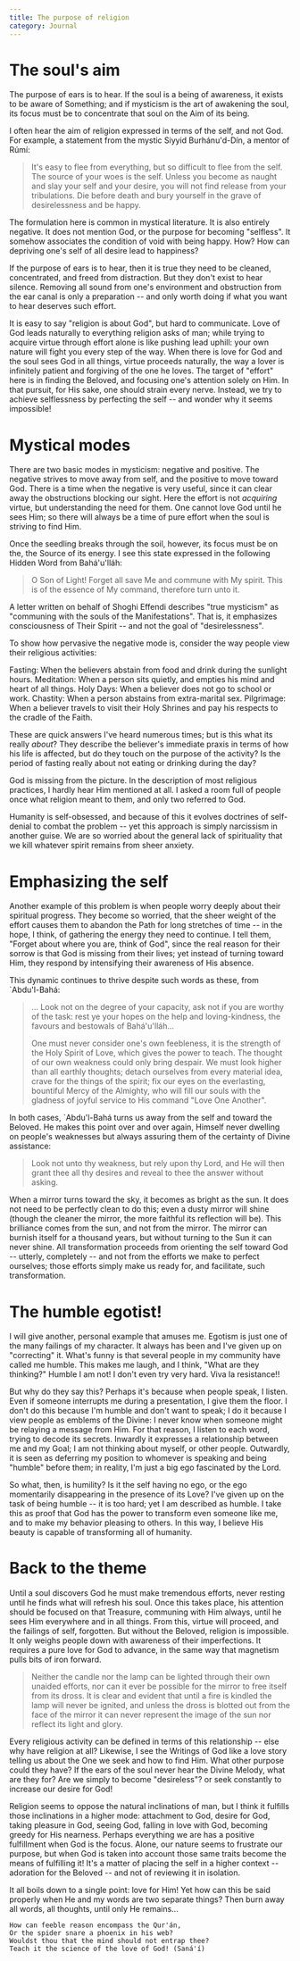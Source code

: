 ```yaml
---
title: The purpose of religion
category: Journal
---
```


# The soul's aim

The purpose of ears is to hear.  If the soul is a being of awareness, it
exists to be aware of Something; and if mysticism is the art of
awakening the soul, its focus must be to concentrate that soul on the
Aim of its being.

I often hear the aim of religion expressed in terms of the self, and not
God.  For example, a statement from the mystic Siyyid Burhánu'd-Dín, a
mentor of Rúmí:

> It's easy to flee from everything, but so difficult to flee from the
> self.  The source of your woes is the self.  Unless you become as
> naught and slay your self and your desire, you will not find release
> from your tribulations.  Die before death and bury yourself in the
> grave of desirelessness and be happy.

The formulation here is common in mystical literature.  It is also
entirely negative.  It does not mention God, or the purpose for becoming
"selfless".  It somehow associates the condition of void with being
happy.  How?  How can depriving one's self of all desire lead to
happiness?

If the purpose of ears is to hear, then it is true they need to be
cleaned, concentrated, and freed from distraction.  But they don't exist
to hear silence.  Removing all sound from one's environment and
obstruction from the ear canal is only a preparation -- and only worth
doing if what you want to hear deserves such effort.

It is easy to say "religion is about God", but hard to communicate.
Love of God leads naturally to everything religion asks of man; while
trying to acquire virtue through effort alone is like pushing lead
uphill: your own nature will fight you every step of the way.  When
there is love for God and the soul sees God in all things, virtue
proceeds naturally, the way a lover is infinitely patient and forgiving
of the one he loves.  The target of "effort" here is in finding the
Beloved, and focusing one's attention solely on Him.  In that pursuit,
for His sake, one should strain every nerve.  Instead, we try to achieve
selflessness by perfecting the self -- and wonder why it seems
impossible!

# Mystical modes

There are two basic modes in mysticism: negative and positive.  The
negative strives to move away from self, and the positive to move toward
God.  There is a time when the negative is very useful, since it can
clear away the obstructions blocking our sight.  Here the effort is not
*acquiring* virtue, but understanding the need for them.  One cannot love
God until he sees Him; so there will always be a time of pure effort
when the soul is striving to find Him.

Once the seedling breaks through the soil, however, its focus must be on
the, the Source of its energy.  I see this state expressed in the
following Hidden Word from Bahá'u'lláh:

> O Son of Light!  Forget all save Me and commune with My spirit.  This
> is of the essence of My command, therefore turn unto it.

A letter written on behalf of Shoghi Effendi describes "true mysticism"
as "communing with the souls of the Manifestations".  That is, it
emphasizes consciousness of Their Spirit -- and not the goal of
"desirelessness".

To show how pervasive the negative mode is, consider the way people view
their religious activities:

Fasting: When the believers abstain from food and drink during the
sunlight hours.  Meditation: When a person sits quietly, and empties his
mind and heart of all things.  Holy Days: When a believer does not go to
school or work.  Chastity: When a person abstains from extra-marital
sex.  Pilgrimage: When a believer travels to visit their Holy Shrines
and pay his respects to the cradle of the Faith.

These are quick answers I've heard numerous times; but is this what its
really *about*?  They describe the believer's immediate praxis in terms of
how his life is affected, but do they touch on the purpose of the
activity?  Is the period of fasting really about not eating or drinking
during the day?

God is missing from the picture.  In the description of most religious
practices, I hardly hear Him mentioned at all.  I asked a room full of
people once what religion meant to them, and only two referred to God.

Humanity is self-obsessed, and because of this it evolves doctrines of
self-denial to combat the problem -- yet this approach is simply
narcissism in another guise.  We are so worried about the general lack
of spirituality that we kill whatever spirit remains from sheer anxiety.

# Emphasizing the self

Another example of this problem is when people worry deeply about their
spiritual progress.  They become so worried, that the sheer weight of
the effort causes them to abandon the Path for long stretches of time --
in the hope, I think, of gathering the energy they need to continue.  I
tell them, "Forget about where you are, think of God", since the real
reason for their sorrow is that God is missing from their lives; yet
instead of turning toward Him, they respond by intensifying their
awareness of His absence.

This dynamic continues to thrive despite such words as these, from
`Abdu'l-Bahá:

> ... Look not on the degree of your capacity, ask not if you are worthy
> of the task: rest ye your hopes on the help and loving-kindness, the
> favours and bestowals of Bahá'u'lláh...
>
> One must never consider one's own feebleness, it is the strength of
> the Holy Spirit of Love, which gives the power to teach.  The thought
> of our own weakness could only bring despair.  We must look higher
> than all earthly thoughts; detach ourselves from every material idea,
> crave for the things of the spirit; fix our eyes on the everlasting,
> bountiful Mercy of the Almighty, who will fill our souls with the
> gladness of joyful service to His command "Love One Another".

In both cases, `Abdu'l-Bahá turns us away from the self and toward the
Beloved.  He makes this point over and over again, Himself never
dwelling on people's weaknesses but always assuring them of the
certainty of Divine assistance:

> Look not unto thy weakness, but rely upon thy Lord, and He will then
> grant thee all thy desires and reveal to thee the answer without
> asking.

When a mirror turns toward the sky, it becomes as bright as the sun.  It
does not need to be perfectly clean to do this; even a dusty mirror will
shine (though the cleaner the mirror, the more faithful its reflection
will be).  This brilliance comes from the sun, and not from the mirror.
The mirror can burnish itself for a thousand years, but without turning
to the Sun it can never shine.  All transformation proceeds from
orienting the self toward God -- utterly, completely -- and not from the
efforts we make to perfect ourselves; those efforts simply make us ready
for, and facilitate, such transformation.

# The humble egotist!

I will give another, personal example that amuses me.  Egotism is just
one of the many failings of my character.  It always has been and I've
given up on "correcting" it.  What's funny is that several people in my
community have called me humble.  This makes me laugh, and I think,
"What are they thinking?"  Humble I am not!  I don't even try very hard.
Viva la resistance!!

But why do they say this?  Perhaps it's because when people speak, I
listen.  Even if someone interrupts me during a presentation, I give
them the floor.  I don't do this because I'm humble and don't want to
speak; I do it because I view people as emblems of the Divine: I never
know when someone might be relaying a message from Him.  For that
reason, I listen to each word, trying to decode its secrets.  Inwardly
it expresses a relationship between me and my Goal; I am not thinking
about myself, or other people.  Outwardly, it is seen as deferring my
position to whomever is speaking and being "humble" before them; in
reality, I'm just a big ego fascinated by the Lord.

So what, then, is humility?  Is it the self having no ego, or the ego
momentarily disappearing in the presence of its Love?  I've given up on
the task of being humble -- it is too hard; yet I am described as
humble.  I take this as proof that God has the power to transform even
someone like me, and to make my behavior pleasing to others.  In this
way, I believe His beauty is capable of transforming all of humanity.

# Back to the theme

Until a soul discovers God he must make tremendous efforts, never
resting until he finds what will refresh his soul.  Once this takes
place, his attention should be focused on that Treasure, communing with
Him always, until he sees Him everywhere and in all things.  From this,
virtue will proceed, and the failings of self, forgotten.  But without
the Beloved, religion is impossible.  It only weighs people down with
awareness of their imperfections.  It requires a pure love for God to
advance, in the same way that magnetism pulls bits of iron forward.

> Neither the candle nor the lamp can be lighted through their own
> unaided efforts, nor can it ever be possible for the mirror to free
> itself from its dross.  It is clear and evident that until a fire is
> kindled the lamp will never be ignited, and unless the dross is
> blotted out from the face of the mirror it can never represent the
> image of the sun nor reflect its light and glory.

Every religious activity can be defined in terms of this relationship --
else why have religion at all?  Likewise, I see the Writings of God like
a love story telling us about the One we seek and how to find Him.  What
other purpose could they have?  If the ears of the soul never hear the
Divine Melody, what are they for?  Are we simply to become "desireless"?
or seek constantly to increase our desire for God!

Religion seems to oppose the natural inclinations of man, but I think it
fulfills those inclinations in a higher mode: attachment to God, desire
for God, taking pleasure in God, seeing God, falling in love with God,
becoming greedy for His nearness.  Perhaps everything we are has a
positive fulfillment when God is the focus.  Alone, our nature seems to
frustrate our purpose, but when God is taken into account those same
traits become the means of fulfilling it!  It's a matter of placing the
self in a higher context -- adoration for the Beloved -- and not of
reviewing it in isolation.

It all boils down to a single point: love for Him!  Yet how can this be
said properly when He and my words are two separate things?  Then burn
away all words, all thoughts, until only He remains...

    How can feeble reason encompass the Qur'án,
    Or the spider snare a phoenix in his web?
    Wouldst thou that the mind should not entrap thee?
    Teach it the science of the love of God! (Saná'í)


